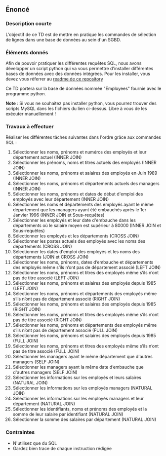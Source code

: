 ## Énoncé

### Description courte

L'objectif de ce TD est de mettre en pratique les commandes de sélection de lignes dans une base de données au sein d'un SGBD.

### Éléments donnés 

Afin de pouvoir pratiquer les différentes requêtes SQL, nous avons développer un script python qui va vous permettre d'installer différentes bases de données avec des données intégrées. Pour les installer, vous devez vous réferrer au <a href="https://github.com/Microleadoff/database-installer-py" title="repository du code python d'installation des bases de données" target="_blank">readme de ce repository</a>

Ce TD portera sur la base de données nommée "Employees" fournie avec le programme python.

**Note** : Si vous ne souhaitez pas installer python, vous pourrez trouver des scripts MySQL dans les fichiers du lien ci-dessus. Libre à vous de les exécuter manuellement !

### Travaux à effectuer

Réaliser les différentes tâches suivantes dans l'ordre grâce aux commandes SQL :

1. Sélectionner les noms, prénoms et numéros des employés et leur département actuel (INNER JOIN)
2. Sélectionner les prénoms, noms et titres actuels des employés (INNER JOIN)
4. Sélectionner les noms, prénoms et salaires des employés en Juin 1989 (INNER JOIN)
5. Sélectionner les noms, prénoms et départements actuels des managers (INNER JOIN)
6. Sélectionner les noms, prénoms et dates de début d'emploi des employés avec leur département (INNER JOIN)
7. Sélectionner les noms et départements des employés ayant le même département que les managers ayant été embauchés après le 1er Janvier 1996 (INNER JOIN et Sous-requêtes)
8. Sélectionner les employés et leur date d'embauche dans les départements où le salaire moyen est supérieur à 80000 (INNER JOIN et Sous-requêtes)
9. Sélectionner les employés et les départements (CROSS JOIN)
10. Sélectionner les postes actuels des employés avec les noms des départements (CROSS JOIN)
11. Sélectionner les dates d'emploi des employés et les noms des départements (JOIN et CROSS JOIN)
12. Sélectionner les noms, prénoms, dates d’embauche et départements des employés même s’ils n’ont pas de département associé (LEFT JOIN)
13. Sélectionner les noms, prénoms et titres des employés même s’ils n’ont pas de titre associé (LEFT JOIN)
14. Sélectionner les noms, prénoms et salaires des employés depuis 1985 (LEFT JOIN)
15. Sélectionner les noms, prénoms et départements des employés même s’ils n’ont pas de département associé (RIGHT JOIN)
16. Sélectionner les noms, prénoms et salaires des employés depuis 1985 (RIGHT JOIN)
17. Sélectionner les noms, prénoms et titres des employés même s’ils n’ont pas de titre associé (RIGHT JOIN)
18. Sélectionner les noms, prénoms et départements des employés même s’ils n’ont pas de département associé (FULL JOIN)
19. Sélectionner les noms, prénoms et salaires des employés depuis 1985 (FULL JOIN)
20. Sélectionner les noms, prénoms et titres des employés même s’ils n’ont pas de titre associé (FULL JOIN)
21. Sélectionner les managers ayant le même département que d'autres managers (SELF JOIN)
22. Sélectionner les managers ayant la même date d’embauche que d'autres managers (SELF JOIN)
23. Sélectionner les informations sur les employés et leurs salaires (NATURAL JOIN)
24. Sélectionner les informations sur les employés managers (NATURAL JOIN)
25. Sélectionner les informations sur les employés managers et leur département (NATURAL JOIN)
26. Sélectionner les identifiants, noms et prénoms des employés et la somme de leur salaire par identifiant (NATURAL JOIN)
27. Sélectionner la somme des salaires par département (NATURAL JOIN)


### Contraintes

- N'utilisez que du SQL
- Gardez bien trace de chaque instruction rédigée